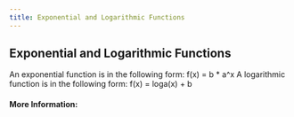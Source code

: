 ```yaml
---
title: Exponential and Logarithmic Functions
---
```

## Exponential and Logarithmic Functions

An exponential function is in the following form: f(x) = b * a^x
A logarithmic function is in the following form: f(x) = loga(x) + b

<!-- The article goes here, in GitHub-flavored Markdown. Feel free to add YouTube videos, images, and CodePen/JSBin embeds  -->

#### More Information:
<!-- Please add any articles you think might be helpful to read before writing the article -->


